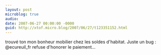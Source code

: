 ```yaml
---
layout: post
microblog: true
audio: 
date: 2007-06-27 00:00:00 -0000
guid: http://xtof.micro.blog/2007/06/27/t123351152.html
---
```

trouvé ton mon bonheur mobilier chez les soldes d'habitat. Juste un bug : @ecureuil_fr refuse d'honorer le paiement...
